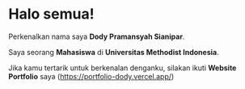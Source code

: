 # Halo semua! 

Perkenalkan nama saya **Dody Pramansyah Sianipar**.<br>

Saya seorang **Mahasiswa** di **Universitas Methodist Indonesia**.<br>

Jika kamu tertarik untuk berkenalan denganku, silakan ikuti **Website Portfolio** saya (https://portfolio-dody.vercel.app/)
